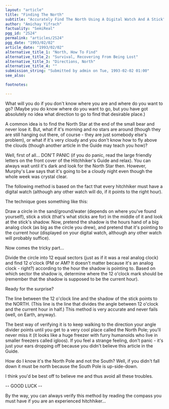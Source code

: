 ```yaml
---
layout: "article"
title: "Finding The North"
subtitle: "Accurately Find The North Using A Digital Watch And A Stick"
author: "Amichay Yifrach"
factuality: "SemiReal"
pgg_id: "2S24"
permalink: "articles/2S24"
pgg_date: "1993/02/02"
article_date: "1993/02/02"
alternative_title_1: "North, How To Find"
alternative_title_2: "Survival, Recovering From Being Lost"
alternative_title_3: "Directions, North"
alternative_title_4: ""
submission_string: "Submitted by admin on Tue, 1993-02-02 01:00"
see_also:

footnotes: 

---
```

<div>
<p>What will you do if you don't know where you are and where do you want to go? (Maybe you do know where do you want to go, but you have got absolutely no idea what direction to go to find that desirable place.)</p>
<p>A common idea is to find the North Star at the end of the small bear and never lose it. But, what if it's morning and no stars are around (though they are still hanging out there, of course - they are just somebody else's problem), or what if it's very cloudy and you don't know how to fly above the clouds (though another article in the Guide may teach you how)?</p>
<p>Well, first of all... DON'T PANIC (if you do panic, read the large friendly letters on the front cover of the Hitchhiker's Guide and relax). You can always wait until it's dark and look for the North Star then. However, Murphy's Law says that it's going to be a cloudy night even though the whole week was crystal clear.</p>
<p>The following method is based on the fact that every hitchhiker must have a digital watch (although any other watch will do, if it points to the right hour).</p>
<p>The technique goes something like this:</p>
<p>Draw a circle in the sand/ground/water (depends on where you've found yourself), stick a stick (that's what sticks are for) in the middle of it and look at the stick's shadow. Now, pretend the shadow is the hours hand of a big analog clock (as big as the circle you drew), and pretend that it's pointing to the current hour (displayed on your digital watch, although any other watch will probably suffice).</p>
<p>Now comes the tricky part...</p>
<p>Divide the circle into 12 equal sectors (just as if it was a real analog clock) and find 12 o'clock (PM or AM? It doesn't matter because it's an analog clock - right?) according to the hour the shadow is pointing to. Based on which sector the shadow is, determine where the 12 o'clock mark should be (remember that the shadow is supposed to be the current hour).</p>
<p>Ready for the surprise?</p>
<p>The line between the 12 o'clock line and the shadow of the stick points to the NORTH. (This line is the line that divides the angle between 12 o'clock and the current hour in half.) This method is very accurate and never fails (well, on Earth, anyway).</p>
<p>The best way of verifying it is to keep walking to the direction your angle divider points until you get to a very cool place called the North Pole; you'll never miss it (it looks like a huge freezer with furry humanoids who live in smaller freezers called igloos). If you feel a strange feeling, don't panic - it's just your ears dropping off because you didn't believe this article in the Guide.</p>
<p>How do I know it's the North Pole and not the South? Well, if you didn't fall down it must be north because the South Pole is up-side-down.</p>
<p>I think you'd be best off to believe me and thus avoid all these troubles.</p>
<p>-- GOOD LUCK --</p>
<p>By the way, you can always verify this method by reading the compass you must have if you are an experienced hitchhiker... <!--Amazon_CLS_IM_END--></p>
</div>

